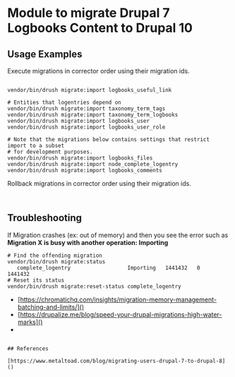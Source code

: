 # Module to migrate Drupal 7 Logbooks Content to Drupal 10



## Usage Examples

Execute migrations in corrector order using their migration ids.
```shell

vendor/bin/drush migrate:import logbooks_useful_link

# Entities that logentries depend on
vendor/bin/drush migrate:import taxonomy_term_tags
vendor/bin/drush migrate:import taxonomy_term_logbooks
vendor/bin/drush migrate:import logbooks_user
vendor/bin/drush migrate:import logbooks_user_role

# Note that the migrations below contains settings that restrict import to a subset
# for development purposes.
vendor/bin/drush migrate:import logbooks_files
vendor/bin/drush migrate:import node_complete_logentry
vendor/bin/drush migrate:import logbooks_comments

```

Rollback migrations in corrector order using their migration ids.
```shell


```

## Troubleshooting


If Migration crashes (ex: out of memory) and then you see the error
such as **Migration X is busy with another operation: Importing**
```shell
# Find the offending migration
vendor/bin/drush migrate:status
   complete_logentry                  Importing   1441432   0             1441432
# Reset its status
vendor/bin/drush migrate:reset-status complete_logentry

```

 * [https://chromatichq.com/insights/migration-memory-management-batching-and-limits/]()
 * [https://drupalize.me/blog/speed-your-drupal-migrations-high-water-marks]()
 *
```

## References

[https://www.metaltoad.com/blog/migrating-users-drupal-7-to-drupal-8]()
